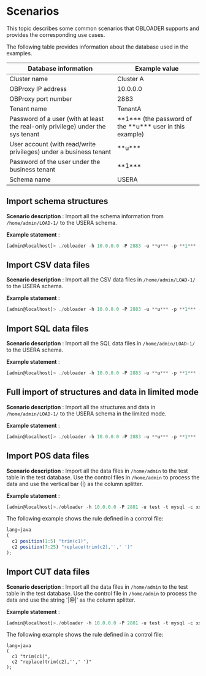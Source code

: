 Scenarios 
==============================

This topic describes some common scenarios that OBLOADER supports and provides the corresponding use cases. 

The following table provides information about the database used in the examples.


|                            **Database information**                             |                         **Example value**                          |
|---------------------------------------------------------------------------------|--------------------------------------------------------------------|
| Cluster name                                                                    | Cluster A                                                          |
| OBProxy IP address                                                              | 10.0.0.0                                                           |
| OBProxy port number                                                             | 2883                                                               |
| Tenant name                                                                     | TenantA                                                            |
| Password of a user (with at least the real-only privilege) under the sys tenant | \*\*1\*\*\* (the password of the \*\*u\*\*\* user in this example) |
| User account (with read/write privileges) under a business tenant               | \*\*u\*\*\*                                                        |
| Password of the user under the business tenant                                  | \*\*1\*\*\*                                                        |
| Schema name                                                                     | USERA                                                              |



Import schema structures 
---------------------------------------------

**Scenario description** : Import all the schema information from `/home/admin/LOAD-1/` to the USERA schema. 

**Example statement** : 

```javascript
[admin@localhost]> ./obloader -h 10.0.0.0 -P 2883 -u **u*** -p **1*** --sys-password **1*** -c ClusterA -t tenantA -D USERA --ddl --all -f /Users/admin/LOAD-1/
```



Import CSV data files 
------------------------------------------

**Scenario description** : Import all the CSV data files in `/home/admin/LOAD-1/` to the USERA schema.

**Example statement** :

```javascript
[admin@localhost]> ./obloader -h 10.0.0.0 -P 2883 -u **u*** -p **1*** --sys-password **1*** -c ClusterA -t tenantA -D USERA --csv --all -f /Users/admin/LOAD-1/
```



Import SQL data files 
------------------------------------------

**Scenario description** : Import all the SQL data files in `/home/admin/LOAD-1/` to the USERA schema.

**Example statement** :

```javascript
[admin@localhost]> ./obloader -h 10.0.0.0 -P 2883 -u **u*** -p **1*** --sys-password **1*** -c ClusterA -t tenantA -D USERA --sql --all -f /Users/admin/LOAD-1/
```



Full import of structures and data in limited mode 
-----------------------------------------------------------------------

**Scenario description** : Import all the structures and data in `/home/admin/LOAD-1/` to the USERA schema in the limited mode.

**Example statement** :

```javascript
[admin@localhost]> ./obloader -h 10.0.0.0 -P 2883 -u **u*** -p **1***  -c ClusterA -t tenantA -D USERA --ddl --sql --public-cloud  --all -f  /Users/admin/LOAD-1/
```



Import POS data files 
------------------------------------------

**Scenario description** : Import all the data files in `/home/admin` to the test table in the test database. Use the control files in `/home/admin` to process the data and use the vertical bar (\|) as the column splitter.

**Example statement** :

```javascript
[admin@localhost]>./obloader -h 10.0.0.0 -P 2881 -u test -t mysql -c xx -p **1*** -D test --table 'test' -f /home/admin --pos --column-splitter '|' --ctl-path '/home/admin'
```



The following example shows the rule defined in a control file:

```javascript
lang=java
(
  c1 position(1:5) "trim(c1)",
  c2 position(7:25) "replace(trim(c2),'',' ')"
);
```



Import CUT data files 
------------------------------------------

**Scenario description** : Import all the data files in `/home/admin` to the test table in the test database. Use the control file in `/home/admin` to process the data and use the string '\|@\|' as the column splitter.

**Example statement** :

```javascript
[admin@localhost]>./obloader -h 10.0.0.0 -P 2881 -u test -t mysql -c xx -p **1*** -D test --table 'test' -f /home/admin --cut --column-splitter '|@|' --ctl-path '/home/admin'
```



The following example shows the rule defined in a control file:

```unknow
lang=java
(
  c1 "trim(c1)",
  c2 "replace(trim(c2),'',' ')"
);
```


